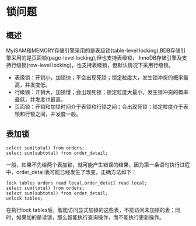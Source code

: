 # 锁问题
## 概述
MyISAM和MEMORY存储引擎采用的是表级锁(table-level locking),BDB存储引擎采用的是页面锁(page-level locking),但也支持表级锁，
InnoDB存储引擎及支持行级锁(row-level locking)，也支持表级锁，但默认情况下采用行级锁。  
- 表级锁：开销小，加锁快；不会出现死锁；锁定粒度大，发生锁冲突的概率最高，并发度低。  
- 行级锁：开销大，加锁慢；会出现死锁；锁定粒度大最小，发生锁冲突的概率最低，并发度也最高。  
- 页面锁：开销和加锁时间介于表锁和行锁之间；会出现死锁；锁定粒度介于表锁和行锁之间，并发度一般。  
## 表加锁
```
select sum(total) from orders;
select sum(subtotal) from order_detail;
```
一般，如果不先给两个表加锁，就可能产生错误的结果，因为第一条语句执行过程中，order_detail表可能已经发生了改变。正确方法如下：
```
lock tables orders read local,order_detail read local;
select sum(total) from orders;
select sum(subtotal) from order_detail;
unlock tables;
```
在执行lock tables后，智能访问显式加锁的这些表，不能访问未加锁的表；同时，如果加的是读锁，那么智能执行查询操作，而不能执行更新操作。  
